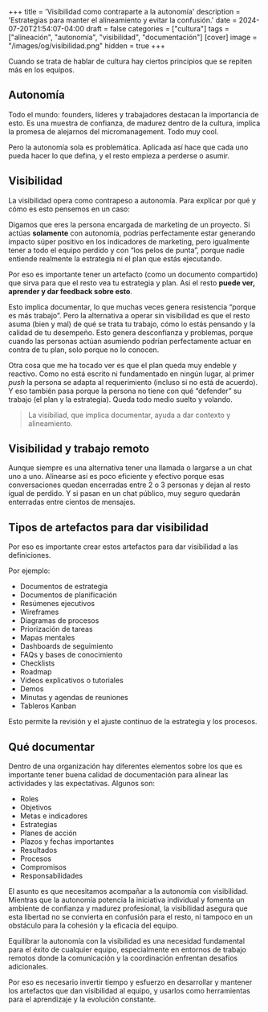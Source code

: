 +++
title = 'Visibilidad como contraparte a la autonomía'
description = 'Estrategias para manter el alineamiento y evitar la confusión.'
date = 2024-07-20T21:54:07-04:00
draft = false
categories = ["cultura"]
tags = ["alineación", "autonomía", "visibilidad", "documentación"]
[cover]
image = "/images/og/visibilidad.png"
hidden = true
+++

Cuando se trata de hablar de cultura hay ciertos principios que se repiten más en los equipos.

## Autonomía
Todo el mundo: founders, líderes y trabajadores destacan la importancia de esto. Es una muestra de confianza, de madurez dentro de la cultura, implica la promesa de alejarnos del micromanagement. Todo muy cool.

Pero la autonomía sola es problemática. Aplicada así hace que cada uno pueda hacer lo que defina, y el resto empieza a perderse o asumir.

## Visibilidad
La visibilidad opera como contrapeso a autonomía. Para explicar por qué y cómo es esto pensemos en un caso:

Digamos que eres la persona encargada de marketing de un proyecto. Si actúas **solamente** con autonomía, podrías perfectamente estar generando impacto súper positivo en los indicadores de marketing, pero igualmente tener a todo el equipo perdido y con “los pelos de punta”, porque nadie entiende realmente la estrategia ni el plan que estás ejecutando.

Por eso es importante tener un artefacto (como un documento compartido) que sirva para que el resto vea tu estrategia y plan. Así el resto **puede ver, aprender y dar feedback sobre esto**.

Esto implica documentar, lo que muchas veces genera resistencia “porque es más trabajo”. Pero la alternativa a operar sin visibilidad es que el resto asuma (bien y mal) de qué se trata tu trabajo, cómo lo estás pensando y la calidad de tu desempeño. Esto genera desconfianza y problemas, porque cuando las personas actúan asumiendo podrían perfectamente actuar en contra de tu plan, solo porque no lo conocen. 

Otra cosa que me ha tocado ver es que el plan queda muy endeble y reactivo. Como no está escrito ni fundamentado en ningún lugar, al primer _push_ la persona se adapta al requerimiento (incluso si no está de acuerdo). Y eso también pasa porque la persona no tiene con qué “defender” su trabajo (el plan y la estrategia). Queda todo medio suelto y volando.

> La visibiliad, que implica documentar, ayuda a dar contexto y alineamiento.

## Visibilidad y trabajo remoto
Aunque siempre es una alternativa tener una llamada o largarse a un chat uno a uno. Alinearse así es poco eficiente y efectivo porque esas conversaciones quedan encerradas entre 2 o 3 personas y dejan al resto igual de perdido. Y si pasan en un chat público, muy seguro quedarán enterradas entre cientos de mensajes.

## Tipos de artefactos para dar visibilidad
Por eso es importante crear estos artefactos para dar visibilidad a las definiciones. 

Por ejemplo:

- Documentos de estrategia
- Documentos de planificación
- Resúmenes ejecutivos
- Wireframes
- Diagramas de procesos
- Priorización de tareas
- Mapas mentales
- Dashboards de seguimiento
- FAQs y bases de conocimiento
- Checklists
- Roadmap
- Videos explicativos o tutoriales
- Demos
- Minutas y agendas de reuniones
- Tableros Kanban

Esto permite la revisión y el ajuste continuo de la estrategia y los procesos.

## Qué documentar
Dentro de una organización hay diferentes elementos sobre los que es importante tener buena calidad de documentación para alinear las actividades y las expectativas. Algunos son:
- Roles
- Objetivos
- Metas e indicadores
- Estrategias
- Planes de acción
- Plazos y fechas importantes
- Resultados
- Procesos
- Compromisos
- Responsabilidades

El asunto es que necesitamos acompañar a la autonomía con visibilidad. Mientras que la autonomía potencia la iniciativa individual y fomenta un ambiente de confianza y madurez profesional, la visibilidad asegura que esta libertad no se convierta en confusión para el resto, ni tampoco en un obstáculo para la cohesión y la eficacia del equipo.

Equilibrar la autonomía con la visibilidad es una necesidad fundamental para el éxito de cualquier equipo, especialmente en entornos de trabajo remotos donde la comunicación y la coordinación enfrentan desafíos adicionales.

Por eso es necesario invertir tiempo y esfuerzo en desarrollar y mantener los artefactos que dan visibilidad al equipo, y usarlos como herramientas para el aprendizaje y la evolución constante.